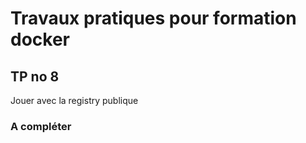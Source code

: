 # Travaux pratiques pour formation docker

## TP no 8
Jouer avec la registry publique

### A compléter

